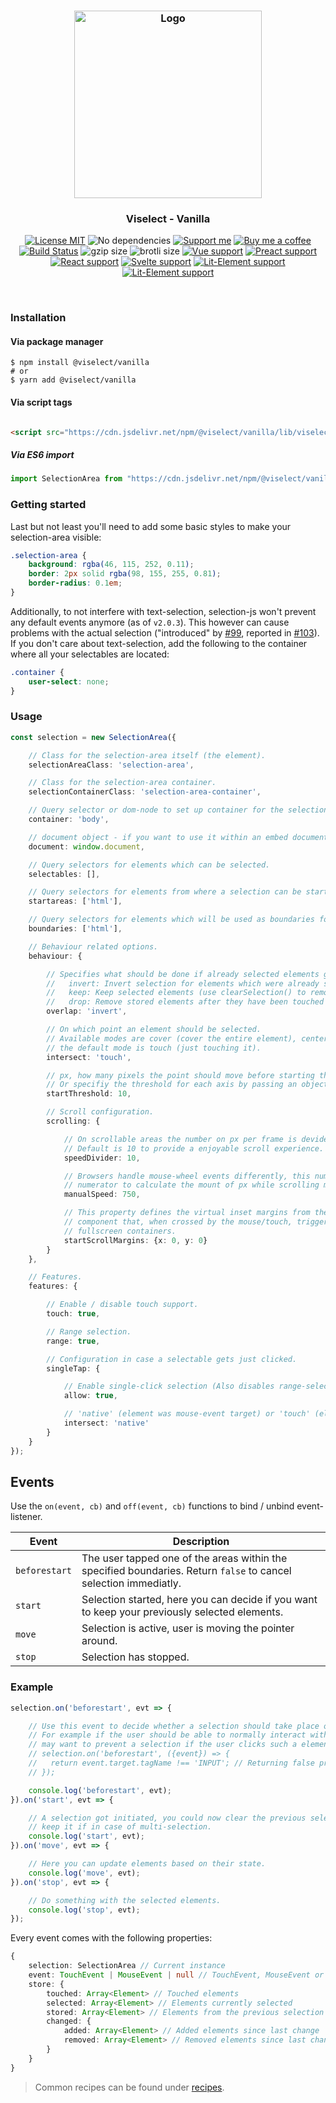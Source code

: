 <h3 align="center">
    <img alt="Logo" src="https://user-images.githubusercontent.com/30767528/123517467-622b0f80-d6a1-11eb-9bf3-abcb4928a89e.png" width="300"/>
</h3>

<h3 align="center">
    Viselect - Vanilla
</h3>

<p align="center">
    <a href="https://choosealicense.com/licenses/mit/"><img
        alt="License MIT"
        src="https://img.shields.io/badge/license-MIT-ae15cc.svg"></a>
    <img alt="No dependencies"
        src="https://img.shields.io/badge/dependencies-none-8115cc.svg">
    <a href="https://github.com/sponsors/Simonwep"><img
        alt="Support me"
        src="https://img.shields.io/badge/github-support-6a15cc.svg"></a>
    <a href="https://www.buymeacoffee.com/aVc3krbXQ"><img
        alt="Buy me a coffee"
        src="https://img.shields.io/badge/%F0%9F%8D%BA-buy%20me%20a%20beer-%23FFDD00"></a>
    <a href="https://github.com/Simonwep/selection/actions?query=workflow%3ACI"><img
        alt="Build Status"
        src="https://github.com/Simonwep/selection/workflows/CI/badge.svg"></a>
    <img alt="gzip size" src="https://img.badgesize.io/https://cdn.jsdelivr.net/npm/@viselect/vanilla/lib/viselect.min.js?compression=gzip">
    <img alt="brotli size" src="https://img.badgesize.io/https://cdn.jsdelivr.net/npm/@viselect/vanilla/lib/viselect.min.js?compression=brotli">
    <a href="https://v3.vuejs.org"><img
        alt="Vue support"
        src="https://img.shields.io/badge/✔-vue-%2340B581"></a>
    <a href="https://preactjs.com/"><img
        alt="Preact support"
        src="https://img.shields.io/badge/✔-preact-%236337B1"></a>
    <a href="https://reactjs.org"><img
        alt="React support"
        src="https://img.shields.io/badge/✔-react-%2359D7FF"></a>
    <a href="https://svelte.dev"><img
        alt="Svelte support"
        src="https://img.shields.io/badge/%E2%9A%99-svelte-%23F83C00"></a>
    <a href="https://lit-element.polymer-project.org"><img
        alt="Lit-Element support"
        src="https://img.shields.io/badge/%E2%9A%99-lit--element-%233CA4F6"></a>
    <a href="https://lit-element.polymer-project.org"><img
        alt="Lit-Element support"
        src="https://img.shields.io/badge/%E2%9A%99-angular-%23c3002f"></a>
</p>

<br>

### Installation

#### Via package manager

```
$ npm install @viselect/vanilla
# or 
$ yarn add @viselect/vanilla
```

#### Via script tags

```html

<script src="https://cdn.jsdelivr.net/npm/@viselect/vanilla/lib/viselect.min.js"></script>
```

##### Via ES6 import

```js
import SelectionArea from "https://cdn.jsdelivr.net/npm/@viselect/vanilla/lib/viselect.min.mjs"
```

### Getting started

Last but not least you'll need to add some basic styles to make your selection-area visible:

```css
.selection-area {
    background: rgba(46, 115, 252, 0.11);
    border: 2px solid rgba(98, 155, 255, 0.81);
    border-radius: 0.1em;
}
```

Additionally, to not interfere with text-selection, selection-js won't prevent any default events anymore (as of `v2.0.3`). This however can cause problems with the actual
selection ("introduced" by [#99](https://github.com/Simonwep/selection/pull/99), reported in [#103](https://github.com/Simonwep/selection/issues/103)). If you don't care about
text-selection, add the following to the container where all your selectables are located:

```css
.container {
    user-select: none;
}
```

### Usage

```ts
const selection = new SelectionArea({

    // Class for the selection-area itself (the element).
    selectionAreaClass: 'selection-area',

    // Class for the selection-area container.
    selectionContainerClass: 'selection-area-container',

    // Query selector or dom-node to set up container for the selection-area element.
    container: 'body',

    // document object - if you want to use it within an embed document (or iframe).
    document: window.document,

    // Query selectors for elements which can be selected.
    selectables: [],

    // Query selectors for elements from where a selection can be started from.
    startareas: ['html'],

    // Query selectors for elements which will be used as boundaries for the selection.
    boundaries: ['html'],

    // Behaviour related options.
    behaviour: {

        // Specifies what should be done if already selected elements get selected again.
        //   invert: Invert selection for elements which were already selected
        //   keep: Keep selected elements (use clearSelection() to remove those)
        //   drop: Remove stored elements after they have been touched
        overlap: 'invert',

        // On which point an element should be selected.
        // Available modes are cover (cover the entire element), center (touch the center) or
        // the default mode is touch (just touching it).
        intersect: 'touch',

        // px, how many pixels the point should move before starting the selection (combined distance).
        // Or specifiy the threshold for each axis by passing an object like {x: <number>, y: <number>}.
        startThreshold: 10,

        // Scroll configuration.
        scrolling: {

            // On scrollable areas the number on px per frame is devided by this amount.
            // Default is 10 to provide a enjoyable scroll experience.
            speedDivider: 10,

            // Browsers handle mouse-wheel events differently, this number will be used as 
            // numerator to calculate the mount of px while scrolling manually: manualScrollSpeed / scrollSpeedDivider.
            manualSpeed: 750,

            // This property defines the virtual inset margins from the borders of the container
            // component that, when crossed by the mouse/touch, trigger the scrolling. Useful for
            // fullscreen containers.
            startScrollMargins: {x: 0, y: 0}
        }
    },

    // Features.
    features: {

        // Enable / disable touch support.
        touch: true,

        // Range selection.
        range: true,

        // Configuration in case a selectable gets just clicked.
        singleTap: {

            // Enable single-click selection (Also disables range-selection via shift + ctrl).
            allow: true,

            // 'native' (element was mouse-event target) or 'touch' (element visually touched).
            intersect: 'native'
        }
    }
});

```

## Events

Use the `on(event, cb)` and `off(event, cb)` functions to bind / unbind event-listener.

| Event          | Description |
| -------------- | ----------- | 
| `beforestart` | The user tapped one of the areas within the specified boundaries. Return `false` to cancel selection immediatly.  |
| `start` | Selection started, here you can decide if you want to keep your previously selected elements. | 
| `move` | Selection is active, user is moving the pointer around. |
| `stop` | Selection has stopped. |

### Example

```ts
selection.on('beforestart', evt => {

    // Use this event to decide whether a selection should take place or not.
    // For example if the user should be able to normally interact with input-elements you 
    // may want to prevent a selection if the user clicks such a element:
    // selection.on('beforestart', ({event}) => {
    //   return event.target.tagName !== 'INPUT'; // Returning false prevents a selection
    // });

    console.log('beforestart', evt);
}).on('start', evt => {

    // A selection got initiated, you could now clear the previous selection or
    // keep it if in case of multi-selection.
    console.log('start', evt);
}).on('move', evt => {

    // Here you can update elements based on their state.
    console.log('move', evt);
}).on('stop', evt => {

    // Do something with the selected elements.
    console.log('stop', evt);
});
```

Every event comes with the following properties:

```typescript
{
    selection: SelectionArea // Current instance
    event: TouchEvent | MouseEvent | null // TouchEvent, MouseEvent or `null` if triggered manually
    store: {
        touched: Array<Element> // Touched elements
        selected: Array<Element> // Elements currently selected
        stored: Array<Element> // Elements from the previous selection / stored selection
        changed: {
            added: Array<Element> // Added elements since last change
            removed: Array<Element> // Removed elements since last change
        }
    }
}
```

> Common recipes can be found under [recipes](recipes.md).
